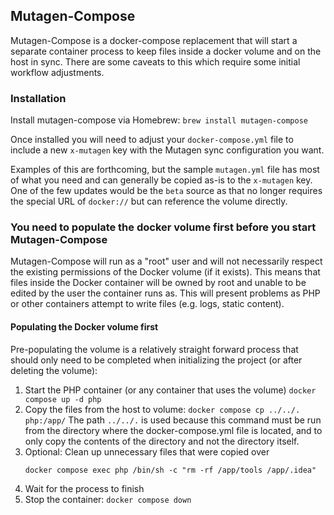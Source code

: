 ## Mutagen-Compose

Mutagen-Compose is a docker-compose replacement that will start a separate
container process to keep files inside a docker volume and on the host in sync.
There are some caveats to this which require some initial workflow adjustments.

### Installation

Install mutagen-compose via Homebrew: `brew install mutagen-compose`

Once installed you will need to adjust your `docker-compose.yml` file to include
a new `x-mutagen` key with the Mutagen sync configuration you want.

Examples of this are forthcoming, but the sample `mutagen.yml` file has most of
what you need and can generally be copied as-is to the `x-mutagen` key. One of
the few updates would be the `beta` source as that no longer requires the special
URL of `docker://` but can reference the volume directly.

### You need to populate the docker volume first before you start Mutagen-Compose

Mutagen-Compose will run as a "root" user and will not necessarily respect the
existing permissions of the Docker volume (if it exists). This means that files
inside the Docker container will be owned by root and unable to be edited by
the user the container runs as. This will present problems as PHP or other
containers attempt to write files (e.g. logs, static content).

#### Populating the Docker volume first

Pre-populating the volume is a relatively straight forward process that should
only need to be completed when initializing the project (or after deleting
the volume):

1. Start the PHP container (or any container that uses the volume)
`docker compose up -d php`
1. Copy the files from the host to volume: `docker compose cp ../../. php:/app/`
   The path `../../.` is used because this command must be run from the directory
   where the docker-compose.yml file is located, and to only copy the contents of
   the directory and not the directory itself.
1. Optional: Clean up unnecessary files that were copied over
   ```
   docker compose exec php /bin/sh -c "rm -rf /app/tools /app/.idea"
   ```
1. Wait for the process to finish
1. Stop the container: `docker compose down`

